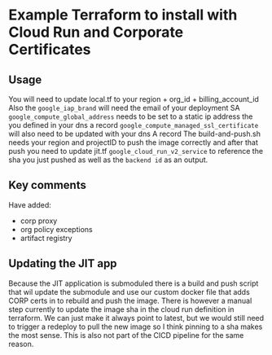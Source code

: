 # Example Terraform to install with Cloud Run and Corporate Certificates

## Usage

You will need to update local.tf to your region + org_id + billing_account_id
Also the `google_iap_brand` will need the email of your deployment SA
`google_compute_global_address` needs to be set to a static ip address the you defined in your dns a record
`google_compute_managed_ssl_certificate` will also need to be updated with your dns A record
The build-and-push.sh needs your region and projectID to push the image correctly and after that push you need to update jit.tf `google_cloud_run_v2_service` to reference the sha you just pushed as well as the `backend id` as an output.

## Key comments

Have added:

- corp proxy
- org policy exceptions
- artifact registry

## Updating the JIT app

Because the JIT application is submoduled there is a build and push script that wil update the submodule and use our custom docker file that adds CORP certs in to rebuild and push the image. There is however a manual step currently to update the image sha in the cloud run definition in terraform. We can just make it always point to latest, but we would still need to trigger a redeploy to pull the new image so I think pinning to a sha makes the most sense. This is also not part of the CICD pipeline for the same reason.
